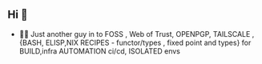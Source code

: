## Hi  👋

<!--

**Here are some ideas to get you started:**

🙋‍♀️ Just a group of people in to FOSS , Web of Trust, OPENPGP, TAILSCALE USER, BASH, ELISP,NIX RECIPES - functor/types , fixed pint and types BUILD,SERVER AUTOMATION ci/cd, ISOLATED envs
🌈 Contribution guidelines -  send or merge PRs, add bots ,raise issues, discuss, fix some of them, brnach rules ci/cd automated with bash, help with self hosting
👩‍💻 Useful resources - To be added 
🍿 Fun facts - Too new to comment 
🧙 Remember, you can do mighty things with the power of [Markdown](https://docs.github.com/github/writing-on-github/getting-started-with-writing-and-formatting-on-github/basic-writing-and-formatting-syntax)
-->
-  🙋‍♀️ Just another guy in to FOSS , Web of Trust, OPENPGP, TAILSCALE , {BASH, ELISP,NIX RECIPES - functor/types , fixed point and types} for BUILD,infra AUTOMATION ci/cd, ISOLATED envs
